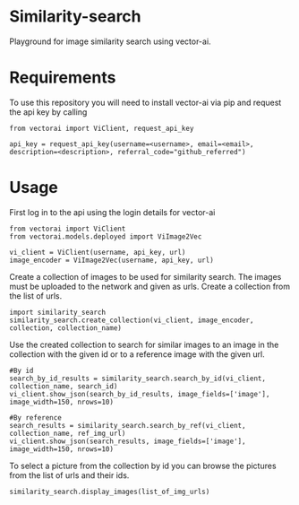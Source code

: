 # Similarity-search
Playground for image similarity search using vector-ai.

# Requirements
To use this repository you will need to install vector-ai via pip and request the api key by calling
```
from vectorai import ViClient, request_api_key

api_key = request_api_key(username=<username>, email=<email>, description=<description>, referral_code="github_referred")
```
# Usage
First log in to the api using the login details for vector-ai
```
from vectorai import ViClient
from vectorai.models.deployed import ViImage2Vec

vi_client = ViClient(username, api_key, url)
image_encoder = ViImage2Vec(username, api_key, url)
```
Create a collection of images to be used for similarity search. The images must be uploaded to the network and given as urls. Create a collection from the list of urls.
```
import similarity_search
similarity_search.create_collection(vi_client, image_encoder, collection, collection_name)
```
Use the created collection to search for similar images to an image in the collection with the given id or to a reference image with the given url.
```
#By id
search_by_id_results = similarity_search.search_by_id(vi_client, collection_name, search_id)
vi_client.show_json(search_by_id_results, image_fields=['image'], image_width=150, nrows=10)

#By reference
search_results = similarity_search.search_by_ref(vi_client, collection_name, ref_img_url)
vi_client.show_json(search_results, image_fields=['image'], image_width=150, nrows=10)
```
To select a picture from the collection by id you can browse the pictures from the list of urls and their ids.
```
similarity_search.display_images(list_of_img_urls)
```